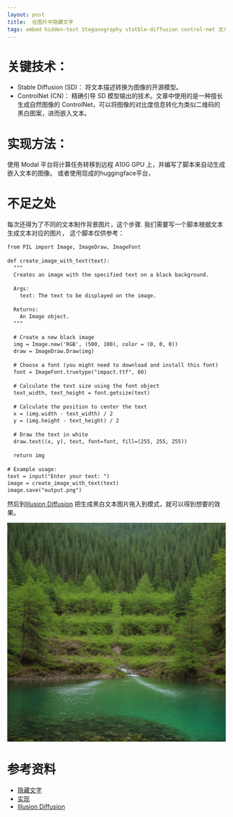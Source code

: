 ```yaml
---
layout: post
title:  在图片中隐藏文字
tags: embed hidden-text Steganography statble-diffusion control-net 文本嵌入到图片背景 融入 工具
---  
```

# 关键技术：
- Stable Diffusion (SD)： 将文本描述转换为图像的开源模型。
- ControlNet (CN)： 精确引导 SD 模型输出的技术。文章中使用的是一种擅长生成自然图像的 ControlNet，可以将图像的对比度信息转化为类似二维码的黑白图案，进而嵌入文本。

# 实现方法：
 使用 Modal 平台将计算任务转移到远程 A10G GPU 上，并编写了脚本来自动生成嵌入文本的图像。
 或者使用现成的huggingface平台，
# 不足之处
 每次还得为了不同的文本制作背景图片，这个步骤.
我们需要写一个脚本根据文本生成文本对应的图片，
这个脚本仅供参考：
```
from PIL import Image, ImageDraw, ImageFont

def create_image_with_text(text):
  """
  Creates an image with the specified text on a black background.

  Args:
    text: The text to be displayed on the image.

  Returns:
    An Image object.
  """

  # Create a new black image
  img = Image.new('RGB', (500, 100), color = (0, 0, 0))
  draw = ImageDraw.Draw(img)

  # Choose a font (you might need to download and install this font)
  font = ImageFont.truetype("impact.ttf", 60) 

  # Calculate the text size using the font object
  text_width, text_height = font.getsize(text)

  # Calculate the position to center the text
  x = (img.width - text_width) / 2
  y = (img.height - text_height) / 2

  # Draw the text in white
  draw.text((x, y), text, font=font, fill=(255, 255, 255))

  return img

# Example usage:
text = input("Enter your text: ")
image = create_image_with_text(text)
image.save("output.png")
```

然后到[Illusion Diffusion](https://huggingface.co/spaces/AP123/IllusionDiffusion) 把生成黑白文本图片拖入到模式，就可以得到想要的效果。

![美](/img/mei.webp)

# 参考资料
 - [隐藏文字](https://www.factsmachine.ai/p/hidden-in-plain-sight)
 - [实现](https://github.com/jlowin/aimages)
 - [Illusion Diffusion](https://huggingface.co/spaces/AP123/IllusionDiffusion)